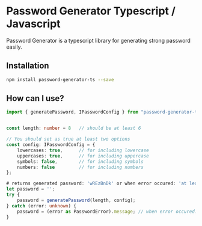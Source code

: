 # Password Generator Typescript / Javascript

Password Generator is a typescript library for generating strong password easily.

## Installation

```bash
npm install password-generator-ts --save
```

## How can I use?

```typescript
import { generatePassword, IPasswordConfig } from "password-generator-ts";


const length: number = 8   // should be at least 6

// You should set as true at least two options
const config: IPasswordConfig = {
    lowercases: true,      // for including lowercase
    uppercases: true,      // for including uppercase
    symbols: false,        // for including symbols
    numbers: false         // for including numbers
};

# returns generated password: 'wREzBnDk' or when error occured: 'at least 2 options must be selected' || 'at least 6 characters'
let password = '';
try {
    password = generatePassword(length, config);
} catch (error: unknown) {
    password = (error as PasswordError).message; // when error occured.
}

```
